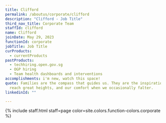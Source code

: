 ```yaml
---
title: Clifford
permalink: /aboutus/corporate/clifford
description: "Clifford - Job Title"
third_nav_title: Corporate Team
staffId: clifford
name: Clifford
joinDate: May 29, 2023
functionId: corporate
jobTitle: Job Title
curProducts:
  - currentProducts
pastProducts:
  - techhiring.open.gov.sg
  - OGP hiring
  - Team health dashboards and interventions
accomplishments: i'm new, watch this space!
quote: Families are the compass that guides us. They are the inspiration to
  reach great heights, and our comfort when we occasionally falter.
linkedinId: ""

---
```


{% include staff.html staff=page color=site.colors.function-colors.corporate %}
